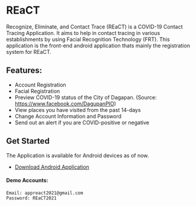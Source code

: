 # REaCT
Recognize, Eliminate, and Contact Trace (REaCT) is a COVID-19 Contact Tracing Application. It aims to help in contact tracing in various establishments by using Facial Recognition Technology (FRT).
This application is the front-end android application thats mainly the registration system for REaCT.

## Features:
- Account Registration
- Facial Registration
- Preview COVID-19 status of the City of Dagapan. (Source: https://www.facebook.com/DagupanPIO)
- View places you have visited from the past 14-days
- Change Account Information and Password
- Send out an alert if you are COVID-positive or negative

## Get Started
The Application is available for Android devices as of now.
- [Download Android Application](https://github.com/Evanchii/REaCT/releases/tag/Release-1.0)

#### Demo Accounts:
```
Email: appreact2021@gmail.com
Password: REaCT2021
```
